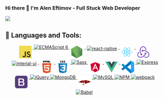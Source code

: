 ### Hi there 👋 I'm Alen Eftimov - Full Stuck Web Developer

![](https://visitor-badge.laobi.icu/badge?page_id=Alen-Eftimov.Alen-Eftimov)

## 🧰 Languages and Tools:
<p align="center">
<a href="https://developer.mozilla.org/en-US/docs/Web/JavaScript" title="JavaScript" rel="nofollow">
  <img src="https://raw.githubusercontent.com/github/explore/80688e429a7d4ef2fca1e82350fe8e3517d3494d/topics/javascript/javascript.png" alt="Javascript" height="40" style="vertical-align:top; margin:4px">
</a>
<a href="https://tc39.es/ecma262/" title="ECMAScript 6" rel="nofollow">
  <img src="https://github.com/tomchen/stack-icons/raw/master/logos/es6.svg" alt="ECMAScript 6" width="40px" height="40px" style="max-width:100%;">
</a>
<a href="https://nodejs.org/" title="Node.js" rel="nofollow">
  <img src="https://raw.githubusercontent.com/github/explore/80688e429a7d4ef2fca1e82350fe8e3517d3494d/topics/nodejs/nodejs.png" alt="nodejs" height="40" style="vertical-align:top; margin:4px">
</a>
<a href="https://reactnative.dev/" title="React native" rel="nofollow">
  <img src="https://pbs.twimg.com/media/Em7weapXYAAVPjs?format=png&name=small" alt="react-native" height="40" style="vertical-align:top; margin:4px">
  
</a>
<a href="https://reactjs.org/" title="React" rel="nofollow">
  <img src="https://raw.githubusercontent.com/github/explore/80688e429a7d4ef2fca1e82350fe8e3517d3494d/topics/react/react.png" alt="react" height="40" style="vertical-align:top; margin:4px">
</a>
<a href="https://redux.js.org/" title="Redux" rel="nofollow">
  <img src="https://raw.githubusercontent.com/github/explore/80688e429a7d4ef2fca1e82350fe8e3517d3494d/topics/redux/redux.png" alt="redux" height="40" style="vertical-align:top; margin:4px">
</a>
<a href="https://material-ui.com/" title="Material UI" rel="nofollow">
  <img src="https://raw.githubusercontent.com/tomchen/stack-icons/master/logos/material-ui.svg" alt="mterial-ui" height="40" style="vertical-align:top; margin:4px">
</a>
<a href="https://www.w3.org/TR/html5/" title="HTML5" rel="nofollow">
  <img src="https://raw.githubusercontent.com/github/explore/80688e429a7d4ef2fca1e82350fe8e3517d3494d/topics/html/html.png" alt="html5" height="40" style="vertical-align:top; margin:4px">
</a>
<a href="https://www.w3.org/TR/CSS/" title="CSS3" rel="nofollow">
  <img src="https://raw.githubusercontent.com/github/explore/80688e429a7d4ef2fca1e82350fe8e3517d3494d/topics/css/css.png" alt="css3" height="40" style="vertical-align:top; margin:4px">
</a>
<a href="https://sass-lang.com/" title="Sass" rel="nofollow">
  <img src="https://github.com/tomchen/stack-icons/raw/master/logos/sass.svg" alt="Sass" width="40px" height="40px" style="max-width:100%;">
</a>
<a href="https://angular.io" title="Angular" rel="nofollow">
  <img src="https://raw.githubusercontent.com/github/explore/80688e429a7d4ef2fca1e82350fe8e3517d3494d/topics/angular/angular.png" alt="angular" height="40" style="vertical-align:top; margin:4px">
</a>
<a href="https://vuejs.org" title="Vue" rel="nofollow">
  <img src="https://raw.githubusercontent.com/github/explore/80688e429a7d4ef2fca1e82350fe8e3517d3494d/topics/vue/vue.png" alt="vue" height="40" style="vertical-align:top; margin:4px">
</a>
<a href="https://code.visualstudio.com/" title="Visual Studio Code" rel="nofollow">
  <img src="https://raw.githubusercontent.com/github/explore/80688e429a7d4ef2fca1e82350fe8e3517d3494d/topics/visual-studio-code/visual-studio-code.png" alt="VS Code" height="40" style="vertical-align:top; margin:4px">
</a>
<a href="https://expressjs.com/" title="Express" rel="nofollow">
  <img src="https://github.com/tomchen/stack-icons/raw/master/logos/express.svg" alt="Express" width="40px" height="40px" style="max-width:100%;">
</a>
<a href="https://getbootstrap.com/" title="Bootstrap" rel="nofollow">
  <img src="https://raw.githubusercontent.com/github/explore/80688e429a7d4ef2fca1e82350fe8e3517d3494d/topics/bootstrap/bootstrap.png" alt="bootstrap" height="40" style="vertical-align:top; margin:4px">
</a>
<a href="https://jquery.com/" title="jQuery" rel="nofollow">
  <img src="https://github.com/tomchen/stack-icons/raw/master/logos/jquery-icon.svg" alt="jQuery" width="40px" height="40px" style="max-width:100%;">
</a>
<a href="https://www.mongodb.org/" title="MongoDB" rel="nofollow">
  <img src="https://github.com/tomchen/stack-icons/raw/master/logos/mongodb-icon.svg" alt="MongoDB" width="40px" height="40px" style="max-width:100%;">
</a>
<a href="https://mongoosejs.com" title="Mongoose" rel="nofollow">
  <img src="https://raw.githubusercontent.com/github/explore/80688e429a7d4ef2fca1e82350fe8e3517d3494d/topics/mongoose/mongoose.png" alt="mongoose" height="40" style="vertical-align:top; margin:4px">
</a>
<a href="https://dev.mysql.com/" title="MySQL" rel="nofollow">
  <img src="https://github.com/tomchen/stack-icons/raw/master/logos/mysql.svg" alt="MySQL" width="40px" height="40px" style="max-width:100%;">
</a>
<a href="https://www.npmjs.com/" title="NPM" rel="nofollow">
  <img src="https://github.com/tomchen/stack-icons/raw/master/logos/npm.svg" alt="NPM" width="40px" height="40px" style="max-width:100%;">
</a>
<a href="https://webpack.js.org/" title="webpack" rel="nofollow">
  <img src="https://github.com/tomchen/stack-icons/raw/master/logos/webpack.svg" alt="webpack" width="40px" height="40px" style="max-width:100%;">
</a>
<a href="https://babeljs.io/" title="Babel" rel="nofollow">
  <img src="https://github.com/tomchen/stack-icons/raw/master/logos/babel.svg" alt="Babel" width="40px" height="40px" style="max-width:100%;">
</a>
</p> 
